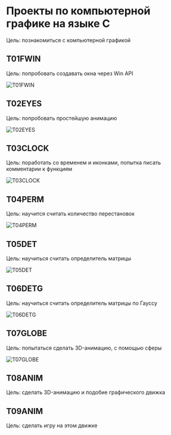 # Проекты по компьютерной графике на языке C

Цель: познакомиться с компьютерной графикой

## T01FWIN

Цель: попробовать создавать окна через Win API

![T01FWIN](https://github.com/BZ6/SumPract2021/assets/85627560/07b5b7ef-60c9-4ed4-ab14-de531580a305)

## T02EYES

Цель: попробовать простейшую анимацию

![T02EYES](https://github.com/BZ6/SumPract2021/assets/85627560/80c53a04-8a6e-46f1-abf5-c4c02c6a7ecb)

## T03CLOCK

Цель: поработать со временем и иконками, попытка писать комментарии к функциям

![T03CLOCK](https://github.com/BZ6/SumPract2021/assets/85627560/8708defa-7561-4947-b92c-b41a581d4c15)

## T04PERM

Цель: научится считать количество перестановок

![T04PERM](https://github.com/BZ6/SumPract2021/assets/85627560/53639124-d4fd-4f3c-ad13-d99658cf337f)

## T05DET

Цель: научиться считать определитель матрицы

![T05DET](https://github.com/BZ6/SumPract2021/assets/85627560/c1a5f675-1d0c-425d-bd62-67ac4a62e4e8)

## T06DETG

Цель: научиться считать определитель матрицы по Гауссу

![T06DETG](https://github.com/BZ6/SumPract2021/assets/85627560/1cfe0f19-9138-4a58-950c-e3f8de27370a)

## T07GLOBE

Цель: попытаться сделать 3D-анимацию, с помощью сферы

![T07GLOBE](https://github.com/BZ6/SumPract2021/assets/85627560/912c15e8-caab-4fd9-a0f8-1ccb39892d32)

## T08ANIM

Цель: сделать 3D-анимацию и подобие графического движка

## T09ANIM

Цель: сделать игру на этом движке
